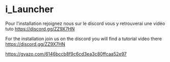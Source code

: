 # i_Launcher

Pour l'installation rejoignez nous sur le discord vous y retrouverai une vidéo tuto 
https://discord.gg/ZZ9X7HN

For the installation join us on the discord you will find a tutorial video there 
https://discord.gg/ZZ9X7HN

https://gyazo.com/6146bccb8f9c6cd3ea3c80ffcaa52e97
